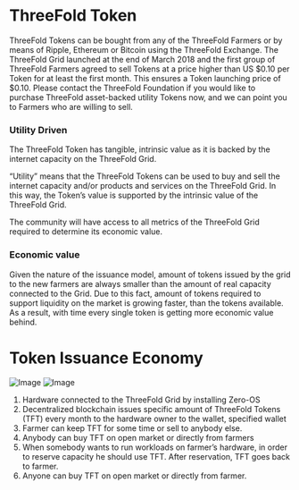 
# ThreeFold Token
ThreeFold Tokens can be bought from any of the ThreeFold Farmers or by means of Ripple, Ethereum or Bitcoin using the ThreeFold Exchange. The ThreeFold Grid launched at the end of March 2018 and the first group of ThreeFold Farmers agreed to sell Tokens at a price higher than US $0.10 per Token for at least the first month. This ensures a Token launching price of $0.10.  Please contact the ThreeFold Foundation if you would like to purchase ThreeFold asset-backed utility Tokens now, and we can point you to Farmers who are willing to sell.

### Utility Driven
The ThreeFold Token has tangible, intrinsic value as it is backed by the internet capacity on the ThreeFold Grid. 

“Utility” means that the ThreeFold Tokens can be used to buy and sell the internet capacity and/or products and services on the ThreeFold Grid. In this way, the Token’s value is supported by the intrinsic value of the ThreeFold Grid.

The community will have access to all metrics of the ThreeFold Grid required to determine its economic value.

### Economic value

Given the nature of the issuance model, amount of tokens issued by the grid to the new farmers are always smaller than the amount of real capacity connected to the Grid. 
Due to this fact, amount of tokens required to support liquidity on the market is growing faster, than the tokens available. As a result, with time every single token is getting more economic value behind.  

# Token Issuance Economy
![Image](https://raw.githubusercontent.com/threefoldfoundation/info_tokens/development/docs/img/token_cycle.png)
![Image](https://raw.githubusercontent.com/threefoldfoundation/info_tokens/blob/master/docs/img/token_issuance_economy.png)

1. Hardware connected to the ThreeFold Grid by installing Zero-OS
2. Decentralized blockchain issues specific amount of ThreeFold Tokens (TFT) every month to the hardware owner to the wallet, specified wallet
3. Farmer can keep TFT for some time or sell to anybody else.
4. Anybody can buy TFT on open market or directly from farmers
5. When somebody wants to run workloads on farmer’s hardware, in order to reserve capacity he should use TFT. After reservation, TFT goes back to farmer.
6. Anyone can buy TFT on open market or directly from farmer.

